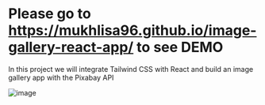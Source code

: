 # Please go to https://mukhlisa96.github.io/image-gallery-react-app/ to see DEMO

In this project we will integrate Tailwind CSS with React and build an image gallery app with the Pixabay API

![image](https://github.com/mukhlisa96/image-gallery-react-app/assets/44114804/1d3da8e6-c6e1-4f21-bd6b-90baedde799f)

